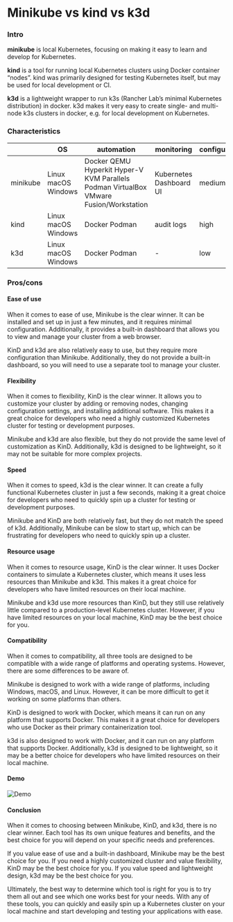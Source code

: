# Minikube vs kind vs k3d

### Intro

**minikube** is local Kubernetes, focusing on making it easy to learn and develop for Kubernetes.

**kind** is a tool for running local Kubernetes clusters using Docker container “nodes”. kind was primarily designed for testing Kubernetes itself, but may be used for local development or CI.

**k3d** is a lightweight wrapper to run k3s (Rancher Lab’s minimal Kubernetes distribution) in docker. k3d makes it very easy to create single- and multi-node k3s clusters in docker, e.g. for local development on Kubernetes.

### Characteristics
|          | OS                  | automation                                                                              | monitoring              | configuration |
|----------|---------------------|-----------------------------------------------------------------------------------------|-------------------------|---------------|
| minikube | Linux macOS Windows | Docker QEMU  Hyperkit Hyper-V KVM Parallels Podman VirtualBox VMware Fusion/Workstation | Kubernetes Dashboard UI | medium        |
| kind     | Linux macOS Windows | Docker Podman                                                                           | audit logs              | high          |
| k3d      | Linux macOS Windows | Docker Podman                                                                           | -                       | low           |

### Pros/cons
#### Ease of use
When it comes to ease of use, Minikube is the clear winner. It can be installed and set up in just a few minutes, and it requires minimal configuration. Additionally, it provides a built-in dashboard that allows you to view and manage your cluster from a web browser.

KinD and k3d are also relatively easy to use, but they require more configuration than Minikube. Additionally, they do not provide a built-in dashboard, so you will need to use a separate tool to manage your cluster.

#### Flexibility
When it comes to flexibility, KinD is the clear winner. It allows you to customize your cluster by adding or removing nodes, changing configuration settings, and installing additional software. This makes it a great choice for developers who need a highly customized Kubernetes cluster for testing or development purposes.

Minikube and k3d are also flexible, but they do not provide the same level of customization as KinD. Additionally, k3d is designed to be lightweight, so it may not be suitable for more complex projects.

#### Speed
When it comes to speed, k3d is the clear winner. It can create a fully functional Kubernetes cluster in just a few seconds, making it a great choice for developers who need to quickly spin up a cluster for testing or development purposes.

Minikube and KinD are both relatively fast, but they do not match the speed of k3d. Additionally, Minikube can be slow to start up, which can be frustrating for developers who need to quickly spin up a cluster.

#### Resource usage
When it comes to resource usage, KinD is the clear winner. It uses Docker containers to simulate a Kubernetes cluster, which means it uses less resources than Minikube and k3d. This makes it a great choice for developers who have limited resources on their local machine.

Minikube and k3d use more resources than KinD, but they still use relatively little compared to a production-level Kubernetes cluster. However, if you have limited resources on your local machine, KinD may be the best choice for you.

#### Compatibility
When it comes to compatibility, all three tools are designed to be compatible with a wide range of platforms and operating systems. However, there are some differences to be aware of.

Minikube is designed to work with a wide range of platforms, including Windows, macOS, and Linux. However, it can be more difficult to get it working on some platforms than others.

KinD is designed to work with Docker, which means it can run on any platform that supports Docker. This makes it a great choice for developers who use Docker as their primary containerization tool.

k3d is also designed to work with Docker, and it can run on any platform that supports Docker. Additionally, k3d is designed to be lightweight, so it may be a better choice for developers who have limited resources on their local machine.

#### Demo
![Demo](https://github.com/rshuvalov/AsciiArtify/blob/main/assets/demo.gif)

#### Conclusion
When it comes to choosing between Minikube, KinD, and k3d, there is no clear winner. Each tool has its own unique features and benefits, and the best choice for you will depend on your specific needs and preferences.

If you value ease of use and a built-in dashboard, Minikube may be the best choice for you. If you need a highly customized cluster and value flexibility, KinD may be the best choice for you. If you value speed and lightweight design, k3d may be the best choice for you.

Ultimately, the best way to determine which tool is right for you is to try them all out and see which one works best for your needs. With any of these tools, you can quickly and easily spin up a Kubernetes cluster on your local machine and start developing and testing your applications with ease.